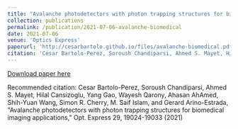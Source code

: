 ```yaml
---
title: "Avalanche photodetectors with photon trapping structures for biomedical imaging applications"
collection: publications
permalink: /publication/2021-07-06-avalanche-biomedical
date: 2021-07-06
venue: 'Optics Express'
paperurl: 'http://cesarbartolo.github.io/files/avalanche-biomedical.pdf'
citation: 'Cesar Bartolo-Perez, Soroush Chandiparsi, Ahmed S. Mayet, Hilal Cansizoglu, Yang Gao, Wayesh Qarony, Ahasan AhAmed, Shih-Yuan Wang, Simon R. Cherry, M. Saif Islam, and Gerard Arino-Estrada, &quot;Avalanche photodetectors with photon trapping structures for biomedical imaging applications,&quot; Opt. Express 29, 19024-19033 (2021)'
---
```

[Download paper here](http://cesarbartolo.github.io/files/avalanche-biomedical.pdf)

Recommended citation: Cesar Bartolo-Perez, Soroush Chandiparsi, Ahmed S. Mayet, Hilal Cansizoglu, Yang Gao, Wayesh Qarony, Ahasan AhAmed, Shih-Yuan Wang, Simon R. Cherry, M. Saif Islam, and Gerard Arino-Estrada, "Avalanche photodetectors with photon trapping structures for biomedical imaging applications," Opt. Express 29, 19024-19033 (2021)